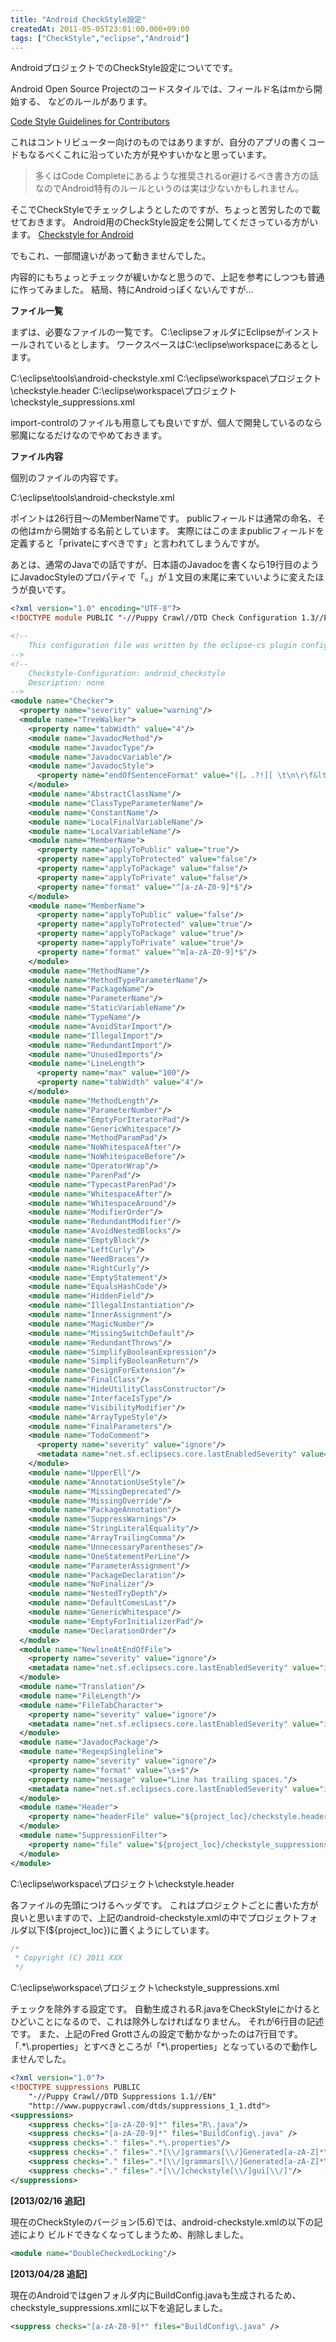 ```yaml
---
title: "Android CheckStyle設定"
createdAt: 2011-05-05T23:01:00.000+09:00
tags: ["CheckStyle","eclipse","Android"]
---
```

AndroidプロジェクトでのCheckStyle設定についてです。

Android Open Source Projectのコードスタイルでは、フィールド名はmから開始する、
などのルールがあります。
<!--more-->
[Code Style Guidelines for Contributors](http://source.android.com/source/code-style.html)

これはコントリビューター向けのものではありますが、自分のアプリの書くコードもなるべくこれに沿っていた方が見やすいかなと思っています。

> 多くはCode Completeにあるような推奨されるor避けるべき書き方の話なのでAndroid特有のルールというのは実は少ないかもしれません。

そこでCheckStyleでチェックしようとしたのですが、ちょっと苦労したので載せておきます。
Android用のCheckStyle設定を公開してくださっている方がいます。
[Checkstyle for Android](http://knol.google.com/k/fred-grott/checkstyle-for-android/166jfml0mowlh/48)

でもこれ、一部間違いがあって動きませんでした。

内容的にもちょっとチェックが緩いかなと思うので、上記を参考にしつつも普通に作ってみました。
結局、特にAndroidっぽくないんですが…

**ファイル一覧**

まずは、必要なファイルの一覧です。
C:\\eclipseフォルダにEclipseがインストールされているとします。
ワークスペースはC:\\eclipse\\workspaceにあるとします。

C:\\eclipse\\tools\\android-checkstyle.xml
C:\\eclipse\\workspace\\プロジェクト\\checkstyle.header
C:\\eclipse\\workspace\\プロジェクト\\checkstyle\_suppressions.xml

import-controlのファイルも用意しても良いですが、個人で開発しているのなら邪魔になるだけなのでやめておきます。

**ファイル内容**

個別のファイルの内容です。

C:\\eclipse\\tools\\android-checkstyle.xml

ポイントは26行目～のMemberNameです。
publicフィールドは通常の命名、その他はmから開始する名前としています。
実際にはこのままpublicフィールドを定義すると「privateにすべきです」と言われてしまうんですが。

あとは、通常のJavaでの話ですが、日本語のJavadocを書くなら19行目のようにJavadocStyleのプロパティで「。」が１文目の末尾に来ていいように変えたほうが良いです。

```xml
<?xml version="1.0" encoding="UTF-8"?>
<!DOCTYPE module PUBLIC "-//Puppy Crawl//DTD Check Configuration 1.3//EN" "http://www.puppycrawl.com/dtds/configuration_1_3.dtd">

<!--
    This configuration file was written by the eclipse-cs plugin configuration editor
-->
<!--
    Checkstyle-Configuration: android_checkstyle
    Description: none
-->
<module name="Checker">
  <property name="severity" value="warning"/>
  <module name="TreeWalker">
    <property name="tabWidth" value="4"/>
    <module name="JavadocMethod"/>
    <module name="JavadocType"/>
    <module name="JavadocVariable"/>
    <module name="JavadocStyle">
      <property name="endOfSentenceFormat" value="([。.?!][ \t\n\r\f&lt;])|([。.?!]$)"/>
    </module>
    <module name="AbstractClassName"/>
    <module name="ClassTypeParameterName"/>
    <module name="ConstantName"/>
    <module name="LocalFinalVariableName"/>
    <module name="LocalVariableName"/>
    <module name="MemberName">
      <property name="applyToPublic" value="true"/>
      <property name="applyToProtected" value="false"/>
      <property name="applyToPackage" value="false"/>
      <property name="applyToPrivate" value="false"/>
      <property name="format" value="^[a-zA-Z0-9]*$"/>
    </module>
    <module name="MemberName">
      <property name="applyToPublic" value="false"/>
      <property name="applyToProtected" value="true"/>
      <property name="applyToPackage" value="true"/>
      <property name="applyToPrivate" value="true"/>
      <property name="format" value="^m[a-zA-Z0-9]*$"/>
    </module>
    <module name="MethodName"/>
    <module name="MethodTypeParameterName"/>
    <module name="PackageName"/>
    <module name="ParameterName"/>
    <module name="StaticVariableName"/>
    <module name="TypeName"/>
    <module name="AvoidStarImport"/>
    <module name="IllegalImport"/>
    <module name="RedundantImport"/>
    <module name="UnusedImports"/>
    <module name="LineLength">
      <property name="max" value="100"/>
      <property name="tabWidth" value="4"/>
    </module>
    <module name="MethodLength"/>
    <module name="ParameterNumber"/>
    <module name="EmptyForIteratorPad"/>
    <module name="GenericWhitespace"/>
    <module name="MethodParamPad"/>
    <module name="NoWhitespaceAfter"/>
    <module name="NoWhitespaceBefore"/>
    <module name="OperatorWrap"/>
    <module name="ParenPad"/>
    <module name="TypecastParenPad"/>
    <module name="WhitespaceAfter"/>
    <module name="WhitespaceAround"/>
    <module name="ModifierOrder"/>
    <module name="RedundantModifier"/>
    <module name="AvoidNestedBlocks"/>
    <module name="EmptyBlock"/>
    <module name="LeftCurly"/>
    <module name="NeedBraces"/>
    <module name="RightCurly"/>
    <module name="EmptyStatement"/>
    <module name="EqualsHashCode"/>
    <module name="HiddenField"/>
    <module name="IllegalInstantiation"/>
    <module name="InnerAssignment"/>
    <module name="MagicNumber"/>
    <module name="MissingSwitchDefault"/>
    <module name="RedundantThrows"/>
    <module name="SimplifyBooleanExpression"/>
    <module name="SimplifyBooleanReturn"/>
    <module name="DesignForExtension"/>
    <module name="FinalClass"/>
    <module name="HideUtilityClassConstructor"/>
    <module name="InterfaceIsType"/>
    <module name="VisibilityModifier"/>
    <module name="ArrayTypeStyle"/>
    <module name="FinalParameters"/>
    <module name="TodoComment">
      <property name="severity" value="ignore"/>
      <metadata name="net.sf.eclipsecs.core.lastEnabledSeverity" value="inherit"/>
    </module>
    <module name="UpperEll"/>
    <module name="AnnotationUseStyle"/>
    <module name="MissingDeprecated"/>
    <module name="MissingOverride"/>
    <module name="PackageAnnotation"/>
    <module name="SuppressWarnings"/>
    <module name="StringLiteralEquality"/>
    <module name="ArrayTrailingComma"/>
    <module name="UnnecessaryParentheses"/>
    <module name="OneStatementPerLine"/>
    <module name="ParameterAssignment"/>
    <module name="PackageDeclaration"/>
    <module name="NoFinalizer"/>
    <module name="NestedTryDepth"/>
    <module name="DefaultComesLast"/>
    <module name="GenericWhitespace"/>
    <module name="EmptyForInitializerPad"/>
    <module name="DeclarationOrder"/>
  </module>
  <module name="NewlineAtEndOfFile">
    <property name="severity" value="ignore"/>
    <metadata name="net.sf.eclipsecs.core.lastEnabledSeverity" value="inherit"/>
  </module>
  <module name="Translation"/>
  <module name="FileLength"/>
  <module name="FileTabCharacter">
    <property name="severity" value="ignore"/>
    <metadata name="net.sf.eclipsecs.core.lastEnabledSeverity" value="inherit"/>
  </module>
  <module name="JavadocPackage"/>
  <module name="RegexpSingleline">
    <property name="severity" value="ignore"/>
    <property name="format" value="\s+$"/>
    <property name="message" value="Line has trailing spaces."/>
    <metadata name="net.sf.eclipsecs.core.lastEnabledSeverity" value="inherit"/>
  </module>
  <module name="Header">
    <property name="headerFile" value="${project_loc}/checkstyle.header"/>
  </module>
  <module name="SuppressionFilter">
    <property name="file" value="${project_loc}/checkstyle_suppressions.xml"/>
  </module>
</module>
```

C:\\eclipse\\workspace\\プロジェクト\\checkstyle.header

各ファイルの先頭につけるヘッダです。
これはプロジェクトごとに書いた方が良いと思いますので、上記のandroid-checkstyle.xmlの中でプロジェクトフォルダ以下(${project\_loc})に置くようにしています。

```java
/*
 * Copyright (C) 2011 XXX
 */
```

C:\\eclipse\\workspace\\プロジェクト\\checkstyle\_suppressions.xml

チェックを除外する設定です。
自動生成されるR.javaをCheckStyleにかけるとひどいことになるので、これは除外しなければなりません。
それが6行目の記述です。
また、上記のFred Grottさんの設定で動かなかったのは7行目です。
「.\*\\.properties」とすべきところが「\*\\.properties」となっているので動作しませんでした。

```xml
<?xml version="1.0"?>
<!DOCTYPE suppressions PUBLIC
    "-//Puppy Crawl//DTD Suppressions 1.1//EN"
    "http://www.puppycrawl.com/dtds/suppressions_1_1.dtd">
<suppressions>
    <suppress checks="[a-zA-Z0-9]*" files="R\.java"/>
    <suppress checks="[a-zA-Z0-9]*" files="BuildConfig\.java" />
    <suppress checks="." files=".*\.properties"/>
    <suppress checks="." files=".*[\\/]grammars[\\/]Generated[a-zA-Z]*\.java"/>
    <suppress checks="." files=".*[\\/]grammars[\\/]Generated[a-zA-Z]*\.java"/>
    <suppress checks="." files=".*[\\/]checkstyle[\\/]gui[\\/]"/>
</suppressions>
```

**[2013/02/16 追記]**

現在のCheckStyleのバージョン(5.6)では、android-checkstyle.xmlの以下の記述により ビルドできなくなってしまうため、削除しました。

```xml
<module name="DoubleCheckedLocking"/>
```

**[2013/04/28 追記]**

現在のAndroidではgenフォルダ内にBuildConfig.javaも生成されるため、checkstyle\_suppressions.xmlに以下を追記しました。

```xml
<suppress checks="[a-zA-Z0-9]*" files="BuildConfig\.java" />
```
